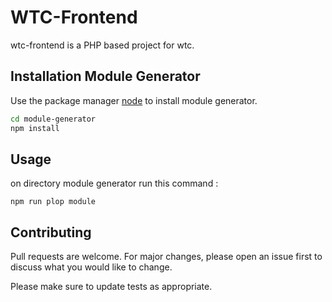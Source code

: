 # WTC-Frontend

wtc-frontend is a PHP based project for wtc.

## Installation Module Generator

Use the package manager [node](https://nodejs.org/en/download/) to install module generator.

```bash
cd module-generator
npm install
```

## Usage
on directory module generator run this command :
```npm
npm run plop module
```

## Contributing
Pull requests are welcome. For major changes, please open an issue first to discuss what you would like to change.

Please make sure to update tests as appropriate.